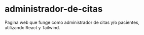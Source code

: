 # administrador-de-citas
Pagina web que funge como administrador de citas y/o pacientes, utilizando React y Tailwind.
